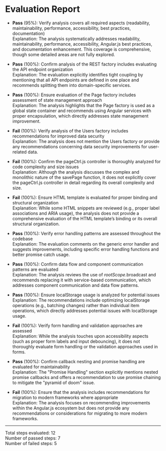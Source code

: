 # Evaluation Report

- **Pass** (95%): Verify analysis covers all required aspects (readability, maintainability, performance, accessibility, best practices, documentation)  
  Explanation: The analysis systematically addresses readability, maintainability, performance, accessibility, Angular.js best practices, and documentation enhancement. This coverage is comprehensive, though some detailed areas are not fully explored.

- **Pass** (100%): Confirm analysis of the REST factory includes evaluating the API endpoint organization  
  Explanation: The evaluation explicitly identifies tight coupling by mentioning that all API endpoints are defined in one place and recommends splitting them into domain-specific services.

- **Pass** (100%): Ensure evaluation of the Page factory includes assessment of state management approach  
  Explanation: The analysis highlights that the Page factory is used as a global state container and recommends using Angular services with proper encapsulation, which directly addresses state management improvement.

- **Fail** (100%): Verify analysis of the Users factory includes recommendations for improved data security  
  Explanation: The analysis does not mention the Users factory or provide any recommendations concerning data security improvements for user-related data.

- **Fail** (100%): Confirm the pageCtrl.js controller is thoroughly analyzed for code complexity and size issues  
  Explanation: Although the analysis discusses the complex and monolithic nature of the savePage function, it does not explicitly cover the pageCtrl.js controller in detail regarding its overall complexity and size.

- **Fail** (100%): Ensure HTML template is evaluated for proper binding and structural organization  
  Explanation: While some HTML snippets are reviewed (e.g., proper label associations and ARIA usage), the analysis does not provide a comprehensive evaluation of the HTML template’s binding or its overall structural organization.

- **Pass** (100%): Verify error handling patterns are assessed throughout the codebase  
  Explanation: The evaluation comments on the generic error handler and suggests improvements, including specific error handling functions and better promise catch usage.

- **Pass** (100%): Confirm data flow and component communication patterns are evaluated  
  Explanation: The analysis reviews the use of $rootScope.$broadcast and recommends replacing it with service-based communication, which addresses component communication and data flow patterns.

- **Pass** (100%): Ensure localStorage usage is analyzed for potential issues  
  Explanation: The recommendations include optimizing localStorage operations (e.g., batching changes) rather than individual item operations, which directly addresses potential issues with localStorage usage.

- **Fail** (100%): Verify form handling and validation approaches are assessed  
  Explanation: While the analysis touches upon accessibility aspects (such as proper form labels and input debouncing), it does not thoroughly evaluate form handling or the validation approaches used in forms.

- **Pass** (100%): Confirm callback nesting and promise handling are evaluated for maintainability  
  Explanation: The "Promise Handling" section explicitly mentions nested promise callbacks and offers a recommendation to use promise chaining to mitigate the "pyramid of doom" issue.

- **Fail** (100%): Ensure that the analysis includes recommendations for migration to modern frameworks where appropriate  
  Explanation: The analysis focuses on recommending improvements within the Angular.js ecosystem but does not provide any recommendations or considerations for migrating to more modern frameworks.

---

Total steps evaluated: 12  
Number of passed steps: 7  
Number of failed steps: 5